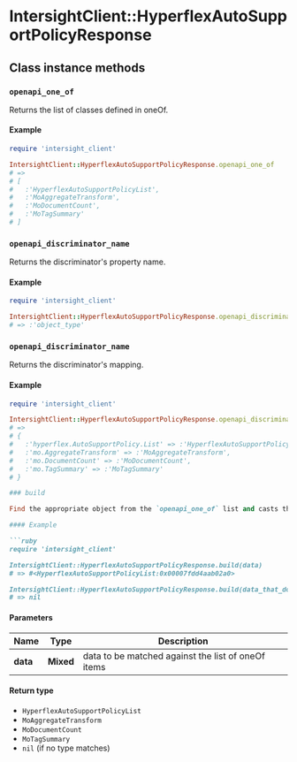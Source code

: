 # IntersightClient::HyperflexAutoSupportPolicyResponse

## Class instance methods

### `openapi_one_of`

Returns the list of classes defined in oneOf.

#### Example

```ruby
require 'intersight_client'

IntersightClient::HyperflexAutoSupportPolicyResponse.openapi_one_of
# =>
# [
#   :'HyperflexAutoSupportPolicyList',
#   :'MoAggregateTransform',
#   :'MoDocumentCount',
#   :'MoTagSummary'
# ]
```

### `openapi_discriminator_name`

Returns the discriminator's property name.

#### Example

```ruby
require 'intersight_client'

IntersightClient::HyperflexAutoSupportPolicyResponse.openapi_discriminator_name
# => :'object_type'
```

### `openapi_discriminator_name`

Returns the discriminator's mapping.

#### Example

```ruby
require 'intersight_client'

IntersightClient::HyperflexAutoSupportPolicyResponse.openapi_discriminator_mapping
# =>
# {
#   :'hyperflex.AutoSupportPolicy.List' => :'HyperflexAutoSupportPolicyList',
#   :'mo.AggregateTransform' => :'MoAggregateTransform',
#   :'mo.DocumentCount' => :'MoDocumentCount',
#   :'mo.TagSummary' => :'MoTagSummary'
# }

### build

Find the appropriate object from the `openapi_one_of` list and casts the data into it.

#### Example

```ruby
require 'intersight_client'

IntersightClient::HyperflexAutoSupportPolicyResponse.build(data)
# => #<HyperflexAutoSupportPolicyList:0x00007fdd4aab02a0>

IntersightClient::HyperflexAutoSupportPolicyResponse.build(data_that_doesnt_match)
# => nil
```

#### Parameters

| Name | Type | Description |
| ---- | ---- | ----------- |
| **data** | **Mixed** | data to be matched against the list of oneOf items |

#### Return type

- `HyperflexAutoSupportPolicyList`
- `MoAggregateTransform`
- `MoDocumentCount`
- `MoTagSummary`
- `nil` (if no type matches)


